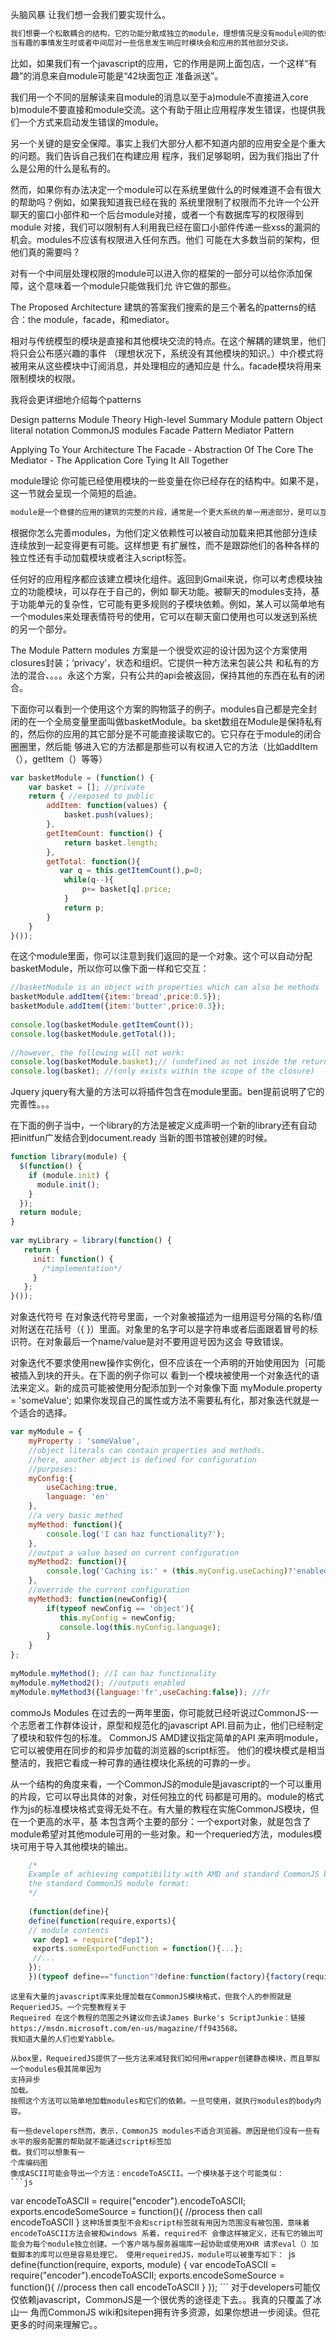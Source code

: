 头脑风暴
让我们想一会我们要实现什么。
```js
我们想要一个松散耦合的结构，它的功能分散成独立的module，理想情况是没有module间的依赖关系。
当有趣的事情发生时或者中间层对一些信息发生响应时模块会和应用的其他部分交谈。
```
比如，如果我们有一个javascript的应用，它的作用是网上面包店，一个这样“有趣”的消息来自module可能是“42块面包正
准备派送”。

我们用一个不同的层解读来自module的消息以至于a)module不直接进入core
b)module不要直接和module交流。这个有助于阻止应用程序发生错误，也提供我们一个方式来启动发生错误的module。

另一个关键的是安全保障。事实上我们大部分人都不知道内部的应用安全是个重大的问题。我们告诉自己我们在构建应用
程序，我们足够聪明，因为我们指出了什么是公用的什么是私有的。

然而，如果你有办法决定一个module可以在系统里做什么的时候难道不会有很大的帮助吗？例如，如果我知道我已经在我的
系统里限制了权限而不允许一个公开聊天的窗口小部件和一个后台module对接，或者一个有数据库写的权限得到module
对接，我们可以限制有人利用我已经在窗口小部件传递一些xss的漏洞的机会。modules不应该有权限进入任何东西。他们
可能在大多数当前的架构，但
他们真的需要吗？

对有一个中间层处理权限的module可以进入你的框架的一部分可以给你添加保障，这个意味着一个module只能做我们允
许它做的那些。


The Proposed Architecture
建筑的答案我们搜索的是三个著名的patterns的结合：the module，facade，和mediator。

相对与传统模型的模块是直接和其他模块交流的特点。在这个解耦的建筑里，他们将只会公布感兴趣的事件
（理想状况下，系统没有其他模块的知识。）中介模式将被用来从这些模块中订阅消息，并处理相应的通知应是
什么。facade模块将用来限制模块的权限。

我将会更详细地介绍每个patterns

   Design patterns
   Module Theory
   High-level Summary
   Module pattern
   Object literal notation
   CommonJS modules
Facade Pattern
Mediator Pattern

Applying To Your Architecture
   The Facade - Abstraction Of The Core
   The Mediator - The Application Core
   Tying It All Together

module理论
你可能已经使用模块的一些变量在你已经存在的结构中。如果不是，这一节就会呈现一个简短的启迪。
```js
module是一个稳健的应用的建筑的完整的片段，通常是一个更大系统的单一用途部分，是可以互换的。
```
根据你怎么完善modules，为他们定义依赖性可以被自动加载来把其他部分连续连续放到一起变得更有可能。这样想更
有扩展性，而不是跟踪他们的各种各样的独立性还有手动加载模块或者注入script标签。

任何好的应用程序都应该建立模块化组件。返回到Gmail来说，你可以考虑模块独立的功能模块，可以存在于自己的，例如
聊天功能。被聊天的modules支持，基于功能单元的复杂性，它可能有更多规则的子模块依赖。例如，某人可以简单地有
一个modules来处理表情符号的使用，它可以在聊天窗口使用也可以发送到系统的另一个部分。

The Module Pattern
modules 方案是一个很受欢迎的设计因为这个方案使用closures封装；‘privacy’，状态和组织。它提供一种方法来包装公共
和私有的方法的混合、。。。永这个方案，只有公共的api会被返回，保持其他的东西在私有的闭合。


下面你可以看到一个使用这个方案的购物篮子的例子。modules自己都是完全封闭的在一个全局变量里面叫做basketModule。ba
sket数组在Module是保持私有的，然后你的应用的其它部分是不可能直接读取它的。它只存在于module的闭合圈圈里，然后能
够进入它的方法都是那些可以有权进入它的方法（比如addItem（），getItem（）等等）

```js
var basketModule = (function() {
    var basket = []; //private
    return { //exposed to public
        addItem: function(values) {
            basket.push(values);
        },
        getItemCount: function() {
            return basket.length;
        },
        getTotal: function(){
           var q = this.getItemCount(),p=0;
            while(q--){
                p+= basket[q].price; 
            }
            return p;
        }
    }
}());
```
在这个module里面，你可以注意到我们返回的是一个对象。这个可以自动分配basketModule，所以你可以像下面一样和它交互：
```js
//basketModule is an object with properties which can also be methods
basketModule.addItem({item:'bread',price:0.5});
basketModule.addItem({item:'butter',price:0.3});
 
console.log(basketModule.getItemCount());
console.log(basketModule.getTotal());
 
//however, the following will not work:
console.log(basketModule.basket);// (undefined as not inside the returned object)
console.log(basket); //(only exists within the scope of the closure)
```
Jquery
jquery有大量的方法可以将插件包含在module里面。ben提前说明了它的完善性。。。

在下面的例子当中，一个library的方法是被定义成声明一个新的library还有自动
把initfun广发结合到document.ready 当新的图书馆被创建的时候。

```js
function library(module) {
  $(function() {
    if (module.init) {
      module.init();
    }
  });
  return module;
}
 
var myLibrary = library(function() {
   return {
     init: function() {
       /*implementation*/
     }
   };
}());
```
对象迭代符号
在对象迭代符号里面，一个对象被描述为一组用逗号分隔的名称/值对附送在花括号（{ }）里面。对象里的名字可以是字符串或者后面跟着冒号的标识符。在对象最后一个name/value是对不要用逗号因为这会
导致错误。

对象迭代不要求使用new操作实例化，但不应该在一个声明的开始使用因为｛可能被插入到块的开头。在下面的例子你可以
看到一个模块被使用一个对象迭代的语法来定义。新的成员可能被使用分配添加到一个对象像下面
myModule.property = 'someValue';
如果你发现自己的属性或方法不需要私有化，那对象迭代就是一个适合的选择。
```js
var myModule = {
    myProperty : 'someValue',
    //object literals can contain properties and methods.
    //here, another object is defined for configuration
    //purposes:
    myConfig:{
        useCaching:true,
        language: 'en'   
    },
    //a very basic method
    myMethod: function(){
        console.log('I can haz functionality?');
    },
    //output a value based on current configuration
    myMethod2: function(){
        console.log('Caching is:' + (this.myConfig.useCaching)?'enabled':'disabled');
    },
    //override the current configuration
    myMethod3: function(newConfig){
        if(typeof newConfig == 'object'){
           this.myConfig = newConfig;
           console.log(this.myConfig.language); 
        }
    }
};
 
myModule.myMethod(); //I can haz functionality
myModule.myMethod2(); //outputs enabled
myModule.myMethod3({language:'fr',useCaching:false}); //fr

```

commoJs Modules
在过去的一两年里面，你可能就已经听说过CommonJS-一个志愿者工作群体设计，原型和规范化的javascript API.目前为止，他们已经制定了模块和软件包的标准。
CommonJS AMD建议指定简单的API 来声明module，它可以被使用在同步的和异步加载的浏览器的script标签。
他们的模块模式是相当整洁的，我把它看成一种可靠的通往模块化系统的可靠的一步。

从一个结构的角度来看，一个CommonJS的module是javascript的一个可以重用的片段，它可以导出具体的对象，对任何独立的代
码都是可用的。module的格式作为js的标准模块格式变得无处不在。有大量的教程在实施CommonJS模块，但在一个更高的水平，基
本包含两个主要的部分：一个export对象，就是包含了module希望对其他module可用的一些对象。和一个requeried方法，modules模
块可用于导入其他模块的输出。
```js
    /*
    Example of achieving compatibility with AMD and standard CommonJS by putting boilerplate around 
    the standard CommonJS module format:
    */
     
    (function(define){
    define(function(require,exports){
    // module contents
     var dep1 = require("dep1");
     exports.someExportedFunction = function(){...};
     //...
    });
    })(typeof define=="function"?define:function(factory){factory(require,exports)});
```

    这里有大量的javascript库来处理加载在CommonJS模块格式，但我个人的参照就是RequeriedJS。一个完整教程关于
    Requeired 在这个教程的范围之外建议你去读James Burke's ScriptJunkie：链接https://msdn.microsoft.com/en-us/magazine/ff943568。
    我知道大量的人们也爱Yabble。
    
    从box里，RequeiredJS提供了一些方法来减轻我们如何用wrapper创建静态模块，而且草拟一个modules极其简单因为
    支持异步
    加载。
    按照这个方法可以简单地加载modules和它们的依赖。一旦可使用，就执行modules的body内容。
    
    有一些developers然而，表示，CommonJS modules不适合浏览器。原因是他们没有一些有水平的服务配置的帮助就不能通过script标签加
    载。我们可以想象有一
    个库编码图
    像成ASCII可能会导出一个方法：encodeToASCII。一个模块基于这个可能类似：
    ```js
   var encodeToASCII = require("encoder").encodeToASCII;
   exports.encodeSomeSource = function(){
        //process then call encodeToASCII
    }
    ```这种场景类型不会和script标签就有用因为范围没有被包围，意味着encodeToASCII方法会被和windows
    系着，required不
    会像这样被定义，还有它的输出可能会为每个module独立创建。一个客户端与服务器端库一起协助或使用XHR
    请求eval（）加
    载脚本的库可以但是容易处理它。
    使用requeiredJS，module可以被重写如下：
    ```js
        define(function(require, exports, module) {
        var encodeToASCII = require("encoder").encodeToASCII;
        exports.encodeSomeSource = function(){
                //process then call encodeToASCII
        }
    });
    ```
    对于developers可能仅仅依赖javascript，CommonJS是一个很优秀的途径走下去。。我真的只覆盖了冰山一
    角而CommonJS wiki和sitepen拥有许多资源，如果你想进一步阅读。但花更多的时间来理解它。。
    
